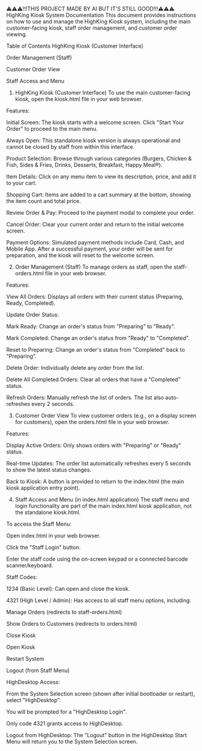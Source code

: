 ⚠️⚠️⚠️!!!THIS PROJECT MADE BY AI BUT IT'S STILL GOOD!!!⚠️⚠️⚠️
HighKing Kiosk System Documentation
This document provides instructions on how to use and manage the HighKing Kiosk system, including the main customer-facing kiosk, staff order management, and customer order viewing.

Table of Contents
HighKing Kiosk (Customer Interface)

Order Management (Staff)

Customer Order View

Staff Access and Menu

1. HighKing Kiosk (Customer Interface)
To use the main customer-facing kiosk, open the kiosk.html file in your web browser.

Features:

Initial Screen: The kiosk starts with a welcome screen. Click "Start Your Order" to proceed to the main menu.

Always Open: This standalone kiosk version is always operational and cannot be closed by staff from within this interface.

Product Selection: Browse through various categories (Burgers, Chicken & Fish, Sides & Fries, Drinks, Desserts, Breakfast, Happy Meal®).

Item Details: Click on any menu item to view its description, price, and add it to your cart.

Shopping Cart: Items are added to a cart summary at the bottom, showing the item count and total price.

Review Order & Pay: Proceed to the payment modal to complete your order.

Cancel Order: Clear your current order and return to the initial welcome screen.

Payment Options: Simulated payment methods include Card, Cash, and Mobile App. After a successful payment, your order will be sent for preparation, and the kiosk will reset to the welcome screen.

2. Order Management (Staff)
To manage orders as staff, open the staff-orders.html file in your web browser.

Features:

View All Orders: Displays all orders with their current status (Preparing, Ready, Completed).

Update Order Status:

Mark Ready: Change an order's status from "Preparing" to "Ready".

Mark Completed: Change an order's status from "Ready" to "Completed".

Reset to Preparing: Change an order's status from "Completed" back to "Preparing".

Delete Order: Individually delete any order from the list.

Delete All Completed Orders: Clear all orders that have a "Completed" status.

Refresh Orders: Manually refresh the list of orders. The list also auto-refreshes every 2 seconds.

3. Customer Order View
To view customer orders (e.g., on a display screen for customers), open the orders.html file in your web browser.

Features:

Display Active Orders: Only shows orders with "Preparing" or "Ready" status.

Real-time Updates: The order list automatically refreshes every 5 seconds to show the latest status changes.

Back to Kiosk: A button is provided to return to the index.html (the main kiosk application entry point).

4. Staff Access and Menu (in index.html application)
The staff menu and login functionality are part of the main index.html kiosk application, not the standalone kiosk.html.

To access the Staff Menu:

Open index.html in your web browser.

Click the "Staff Login" button.

Enter the staff code using the on-screen keypad or a connected barcode scanner/keyboard.

Staff Codes:

1234 (Basic Level): Can open and close the kiosk.

4321 (High Level / Admin): Has access to all staff menu options, including:

Manage Orders (redirects to staff-orders.html)

Show Orders to Customers (redirects to orders.html)

Close Kiosk

Open Kiosk

Restart System

Logout (from Staff Menu)

HighDesktop Access:

From the System Selection screen (shown after initial bootloader or restart), select "HighDesktop".

You will be prompted for a "HighDesktop Login".

Only code 4321 grants access to HighDesktop.

Logout from HighDesktop: The "Logout" button in the HighDesktop Start Menu will return you to the System Selection screen.
